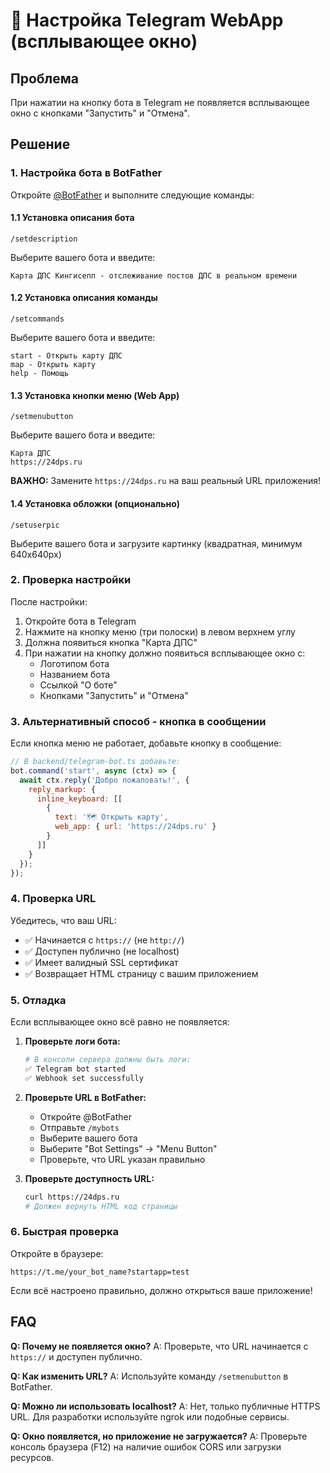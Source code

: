 # 📱 Настройка Telegram WebApp (всплывающее окно)

## Проблема
При нажатии на кнопку бота в Telegram не появляется всплывающее окно с кнопками "Запустить" и "Отмена".

## Решение

### 1. Настройка бота в BotFather

Откройте [@BotFather](https://t.me/BotFather) и выполните следующие команды:

#### 1.1 Установка описания бота
```
/setdescription
```
Выберите вашего бота и введите:
```
Карта ДПС Кингисепп - отслеживание постов ДПС в реальном времени
```

#### 1.2 Установка описания команды
```
/setcommands
```
Выберите вашего бота и введите:
```
start - Открыть карту ДПС
map - Открыть карту
help - Помощь
```

#### 1.3 Установка кнопки меню (Web App)
```
/setmenubutton
```
Выберите вашего бота и введите:
```
Карта ДПС
https://24dps.ru
```

**ВАЖНО:** Замените `https://24dps.ru` на ваш реальный URL приложения!

#### 1.4 Установка обложки (опционально)
```
/setuserpic
```
Выберите вашего бота и загрузите картинку (квадратная, минимум 640x640px)

### 2. Проверка настройки

После настройки:
1. Откройте бота в Telegram
2. Нажмите на кнопку меню (три полоски) в левом верхнем углу
3. Должна появиться кнопка "Карта ДПС"
4. При нажатии на кнопку должно появиться всплывающее окно с:
   - Логотипом бота
   - Названием бота
   - Ссылкой "О боте"
   - Кнопками "Запустить" и "Отмена"

### 3. Альтернативный способ - кнопка в сообщении

Если кнопка меню не работает, добавьте кнопку в сообщение:

```javascript
// В backend/telegram-bot.ts добавьте:
bot.command('start', async (ctx) => {
  await ctx.reply('Добро пожаловать!', {
    reply_markup: {
      inline_keyboard: [[
        {
          text: '🗺️ Открыть карту',
          web_app: { url: 'https://24dps.ru' }
        }
      ]]
    }
  });
});
```

### 4. Проверка URL

Убедитесь, что ваш URL:
- ✅ Начинается с `https://` (не `http://`)
- ✅ Доступен публично (не localhost)
- ✅ Имеет валидный SSL сертификат
- ✅ Возвращает HTML страницу с вашим приложением

### 5. Отладка

Если всплывающее окно всё равно не появляется:

1. **Проверьте логи бота:**
   ```bash
   # В консоли сервера должны быть логи:
   ✅ Telegram bot started
   ✅ Webhook set successfully
   ```

2. **Проверьте URL в BotFather:**
   - Откройте @BotFather
   - Отправьте `/mybots`
   - Выберите вашего бота
   - Выберите "Bot Settings" → "Menu Button"
   - Проверьте, что URL указан правильно

3. **Проверьте доступность URL:**
   ```bash
   curl https://24dps.ru
   # Должен вернуть HTML код страницы
   ```

### 6. Быстрая проверка

Откройте в браузере:
```
https://t.me/your_bot_name?startapp=test
```

Если всё настроено правильно, должно открыться ваше приложение!

## FAQ

**Q: Почему не появляется окно?**
A: Проверьте, что URL начинается с `https://` и доступен публично.

**Q: Как изменить URL?**
A: Используйте команду `/setmenubutton` в BotFather.

**Q: Можно ли использовать localhost?**
A: Нет, только публичные HTTPS URL. Для разработки используйте ngrok или подобные сервисы.

**Q: Окно появляется, но приложение не загружается?**
A: Проверьте консоль браузера (F12) на наличие ошибок CORS или загрузки ресурсов.

